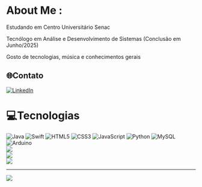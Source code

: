 # About Me :
Estudando em Centro Universitário Senac
 
Tecnólogo em Análise e Desenvolvimento de Sistemas (Conclusão em Junho/2025)

Gosto de tecnologias, música e conhecimentos gerais

 

## 🌐Contato
[![LinkedIn](https://img.shields.io/badge/LinkedIn-%230077B5.svg?logo=linkedin&logoColor=white)](https://linkedin.com/in/josé-elias-gomes-camargo-38b966215)

 

# 💻Tecnologias
![Java](https://img.shields.io/badge/java-%23ED8B00.svg?style=for-the-badge&logo=java&logoColor=white) ![Swift](https://img.shields.io/badge/swift-F54A2A?style=for-the-badge&logo=swift&logoColor=white) ![HTML5](https://img.shields.io/badge/html5-%23E34F26.svg?style=for-the-badge&logo=html5&logoColor=white) ![CSS3](https://img.shields.io/badge/css3-%231572B6.svg?style=for-the-badge&logo=css3&logoColor=white) ![JavaScript](https://img.shields.io/badge/javascript-%23323330.svg?style=for-the-badge&logo=javascript&logoColor=%23F7DF1E) ![Python](https://img.shields.io/badge/python-3670A0?style=for-the-badge&logo=python&logoColor=ffdd54) ![MySQL](https://img.shields.io/badge/mysql-%2300f.svg?style=for-the-badge&logo=mysql&logoColor=white) ![Arduino](https://img.shields.io/badge/-Arduino-00979D?style=for-the-badge&logo=Arduino&logoColor=white)
<br>
![](https://github-readme-stats.vercel.app/api?username=joseegc&theme=omni&hide_border=true&include_all_commits=true&count_private=true)<br/>
![](https://github-readme-streak-stats.herokuapp.com/?user=joseegc&theme=omni&hide_border=true)<br/>
![](https://github-readme-stats.vercel.app/api/top-langs/?username=joseegc&theme=omni&hide_border=true&include_all_commits=true&count_private=true&layout=compact)

 

---
[![](https://visitcount.itsvg.in/api?id=joseegc&icon=5&color=10)](https://visitcount.itsvg.in)
